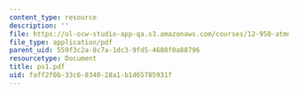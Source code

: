 ```yaml
---
content_type: resource
description: ''
file: https://ol-ocw-studio-app-qa.s3.amazonaws.com/courses/12-950-atmospheric-and-oceanic-modeling-spring-2004/faff2f0b33c6834028a1b1d65785931f_ps1.pdf
file_type: application/pdf
parent_uid: 559f3c2a-8c7a-1dc3-9fd5-4680f0a88796
resourcetype: Document
title: ps1.pdf
uid: faff2f0b-33c6-8340-28a1-b1d65785931f
---
```

